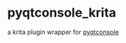 # pyqtconsole_krita

a krita plugin wrapper for [pyqtconsole](https://github.com/pyqtconsole/pyqtconsole)

